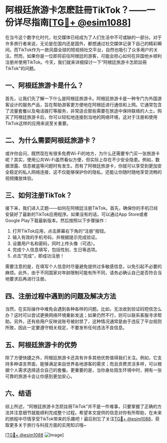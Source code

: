 # 阿根廷旅游卡怎麽註冊TikTok？——一份详尽指南[[TG💪+ @esim1088](https://t.me/s/esim1088)]

在当今这个数字化时代，社交媒体已经成为了人们生活中不可或缺的一部分。对于许多旅行者来说，无论是在国内还是国外，都想通过社交媒体记录下自己的精彩瞬间。而TikTok作为一款风靡全球的短视频社交平台，自然也吸引了众多用户的关注。然而，如果你是一位即将前往阿根廷的游客，可能会担心如何在异国他乡顺利注册并使用TikTok。今天，我们就来详细探讨一下“阿根廷旅游卡怎麽註冊TikTok”的问题。

## 一、阿根廷旅游卡是什么？

首先，让我们先了解一下什么是阿根廷旅游卡。阿根廷旅游卡是一种专门为外国游客设计的服务产品，旨在帮助游客更方便地在阿根廷进行通信和上网。它通常包含了流量套餐以及电话拨打等服务，非常适合那些需要在旅途中保持联络的人士。购买了阿根廷旅游卡后，你可以轻松地连接到当地的网络环境，这对于注册和使用TikTok这样的应用来说至关重要。

## 二、为什么需要阿根廷旅游卡？

或许你会问，既然现在有很多免费Wi-Fi的地方，为什么还需要专门买一张旅游卡呢？其实，使用公共Wi-Fi虽然看似方便，但实际上存在不少安全隐患。例如，数据泄露、信息被盗等问题时有发生。而有了阿根廷旅游卡，你就可以享受到更加安全稳定的私人网络连接，这不仅能够保护你的隐私，还能让你随时随地享受流畅的视频播放体验。

## 三、如何注册TikTok？

接下来，我们进入正题——如何在阿根廷注册TikTok。首先，确保你的手机已经安装好了最新的TikTok应用程序。如果没有的话，可以通过App Store或者Google Play下载最新版本。然后按照以下步骤操作：

1. 打开TikTok应用，点击屏幕右下角的“注册”按钮。
2. 输入有效的手机号码，并根据提示完成验证。
3. 设置用户名和密码，同时上传头像（可选）。
4. 完成个人信息填写，包括性别、生日等选项。
5. 点击“完成”，即成功注册！

需要注意的是，在填写个人信息时尽量避免提供过多敏感信息，以免引起不必要的麻烦。此外，由于不同国家对年龄限制可能有所不同，请务必确认自己是否符合当地要求后再进行注册。

## 四、注册过程中遇到的问题及解决方法

当然，在实际操作中难免会遇到各种各样的问题。比如，无法收到验证码短信怎么办？这时可以尝试更换网络环境重新发送；如果仍然不行，则可以联系客服寻求帮助。另外，还有些用户反映说账号被封禁了，这种情况通常是由于违反了平台规则所致，因此一定要遵守相关规定，不要发布任何违法不良信息。

## 五、阿根廷旅游卡的优势

除了方便快捷之外，阿根廷旅游卡还具有许多其他优势值得我们关注。例如，它支持多种语言界面，能够满足来自世界各地游客的需求；而且资费灵活多样，可以根据个人需求选择适合自己的套餐。更重要的是，当你身处陌生环境中时，拥有一张可靠的旅游卡会让你感到更加安心。

## 六、结语

综上所述，“阿根廷旅游卡怎麽註冊TikTok”并不是一件难事，只要掌握了正确的方法并注意细节就能顺利完成整个过程。希望本文提供的信息对你有所帮助，在未来的旅程中尽情享受TikTok带来的乐趣吧！最后别忘了关注[TG💪+ @esim1088](https://t.me/s/esim1088)，获取更多关于旅行与科技方面的实用知识哦~

[[TG💪+ @esim1088](https://t.me/s/esim1088) ![Image](https://i.postimg.cc/4NQfJmqS/Snipaste-2025-05-13-00-14-12.png)]